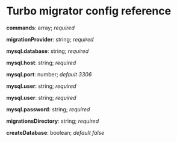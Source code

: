 # Turbo migrator config reference

**commands**: array; *required*

**migrationProvider**: string; *required*

**mysql.database**: string; *required*

**mysql.host**: string; *required*

**mysql.port**: number; *default 3306*

**mysql.user**: string; *required*

**mysql.user**: string; *required*

**mysql.password**: string; *required*

**migrationsDirectory**: string; *required*

**createDatabase**: boolean; *default false*

